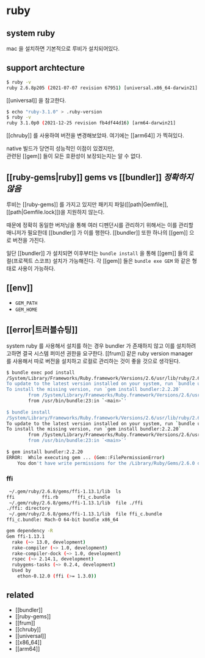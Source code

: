 # ruby

## system ruby
mac 을 설치하면 기본적으로 루비가 설치되어있다. 

## support archtecture
```sh
$ ruby -v
ruby 2.6.8p205 (2021-07-07 revision 67951) [universal.x86_64-darwin21]
```
[[universal]] 을 참고한다.

```sh
$ echo "ruby-3.1.0" > .ruby-version
$ ruby -v
ruby 3.1.0p0 (2021-12-25 revision fb4df44d16) [arm64-darwin21]
 ```
[[chruby]] 를 사용하여 버전을 변경해보았따. 여기에는 [[arm64]] 가 찍혀있다.

native 빌드가 당연히 성능적인 이점이 있겠지만,  
관련된 [[gem]] 들이 모든 호환성이 보장되는지는 알 수 없다.

## [[ruby-gems|ruby]] gems vs [[bundler]] *정확하지 않음*
루비는 [[ruby-gems]] 를 가지고 있지만 패키지 파일([[path|Gemfile]], [[path|Gemfile.lock]])을 지원하지 않는다.

때문에 정확히 동일한 버저닝을 통해 여러 디펜던시를 관리하기 위해서는 이를 관리할 매니저가 필요한데 [[bundler]] 가 이를 행한다.
[[bundler]] 또한 하나의 [[gem]] 으로 버전을 가진다.

일단 [[bundler]] 가 설치되면 이후부터는 `bundle install` 을 통해 [[gem]] 들의 로컬(프로젝트 스코프) 설치가 가능해진다.
각 [[gem]] 들은 `bundle exe GEM` 와 같은 형태로 사용이 가능하다.

## [[env]]
- `GEM_PATH`
- `GEM_HOME`

## [[error|트러블슈팅]]
system ruby 를 사용해서 설치를 하는 경우 bundler 가 존재하지 않고 이를 설치하려고하면 결국 시스템 퍼미션 권한을 요구한다.
[[frum]] 같은 ruby version manager 를 사용해서 따로 버전을 설치하고 로컬로 관리하는 것이 좋을 것으로 생각된다.

```sh
$ bundle exec pod install
/System/Library/Frameworks/Ruby.framework/Versions/2.6/usr/lib/ruby/2.6.0/rubygems.rb:283:in `find_spec_for_exe': Could not find 'bundler' (2.2.20) required by your /APP/ios/Gemfile.lock. (Gem::GemNotFoundException)
To update to the latest version installed on your system, run `bundle update --bundler`.
To install the missing version, run `gem install bundler:2.2.20`
        from /System/Library/Frameworks/Ruby.framework/Versions/2.6/usr/lib/ruby/2.6.0/rubygems.rb:302:in `activate_bin_path'
        from /usr/bin/bundle:23:in `<main>`'
        
$ bundle install
/System/Library/Frameworks/Ruby.framework/Versions/2.6/usr/lib/ruby/2.6.0/rubygems.rb:283:in `find_spec_for_exe': Could not find 'bundler' (2.2.20) required by your /APP/ios/Gemfile.lock. (Gem::GemNotFoundException)
To update to the latest version installed on your system, run `bundle update --bundler`.
To install the missing version, run `gem install bundler:2.2.20`
        from /System/Library/Frameworks/Ruby.framework/Versions/2.6/usr/lib/ruby/2.6.0/rubygems.rb:302:in `activate_bin_path'
        from /usr/bin/bundle:23:in `<main>`'
        
$ gem install bundler:2.2.20
ERROR:  While executing gem ... (Gem::FilePermissionError)
    You don't have write permissions for the /Library/Ruby/Gems/2.6.0 directory.
```
### ffi
```sh
 ~/.gem/ruby/2.6.8/gems/ffi-1.13.1/lib  ls                                                                                      ok  17:54:54
ffi          ffi.rb       ffi_c.bundle
 ~/.gem/ruby/2.6.8/gems/ffi-1.13.1/lib  file ./ffi                                                                              ok  17:54:56
./ffi: directory
 ~/.gem/ruby/2.6.8/gems/ffi-1.13.1/lib  file ffi_c.bundle                                                                       ok  17:55:03
ffi_c.bundle: Mach-O 64-bit bundle x86_64
```
```sh
gem dependency -R
Gem ffi-1.13.1
  rake (~> 13.0, development)
  rake-compiler (~> 1.0, development)
  rake-compiler-dock (~> 1.0, development)
  rspec (~> 2.14.1, development)
  rubygems-tasks (~> 0.2.4, development)
  Used by
    ethon-0.12.0 (ffi (>= 1.3.0))
```

## related
- [[bundler]]
- [[ruby-gems]]
- [[frum]]
- [[chruby]]
- [[universal]]
- [[x86_64]]
- [[arm64]]

